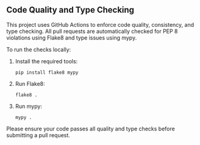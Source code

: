 ## Code Quality and Type Checking

This project uses GitHub Actions to enforce code quality, consistency, and type checking. All pull requests are automatically checked for PEP 8 violations using Flake8 and type issues using mypy.

To run the checks locally:

1. Install the required tools:
    ```
    pip install flake8 mypy
    ```

2. Run Flake8:
    ```
    flake8 .
    ```

3. Run mypy:
    ```
    mypy .
    ```

Please ensure your code passes all quality and type checks before submitting a pull request.
